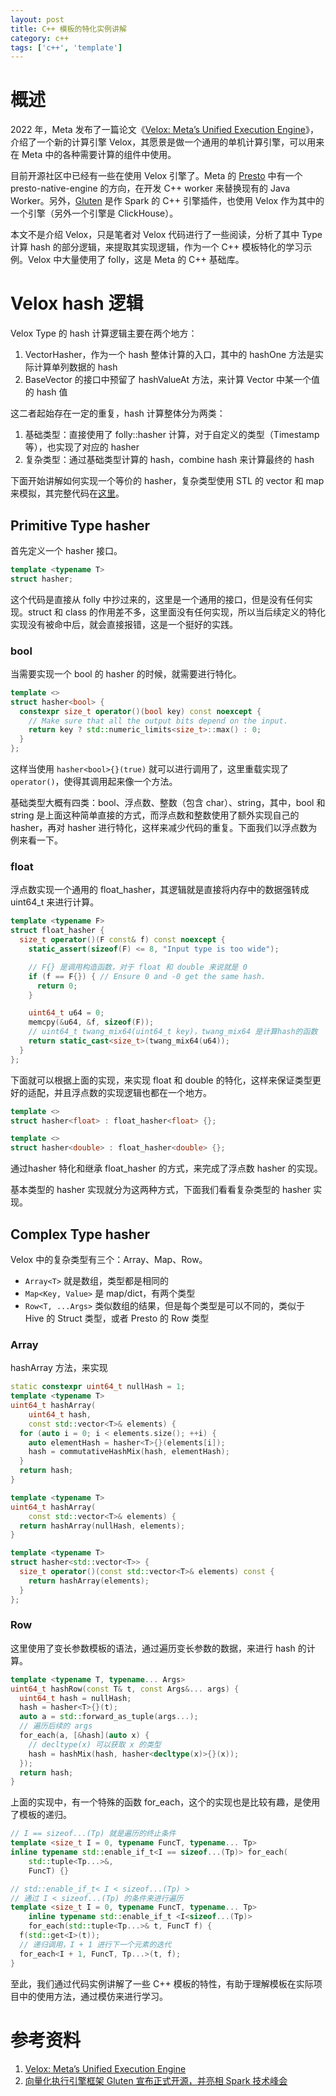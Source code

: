 ```yaml
---
layout: post
title: C++ 模板的特化实例讲解
category: c++
tags: ['c++', 'template']
---
```


# 概述

2022 年，Meta 发布了一篇论文《[Velox: Meta’s Unified Execution Engine](https://research.facebook.com/publications/velox-metas-unified-execution-engine/)》，介绍了一个新的计算引擎 Velox，其愿景是做一个通用的单机计算引擎，可以用来在 Meta 中的各种需要计算的组件中使用。

目前开源社区中已经有一些在使用 Velox 引擎了。Meta 的 [Presto](https://github.com/prestodb/presto) 中有一个 presto-native-engine 的方向，在开发 C++ worker 来替换现有的 Java Worker。另外，[Gluten](https://github.com/oap-project/gluten) 是作 Spark 的 C++ 引擎插件，也使用 Velox 作为其中的一个引擎（另外一个引擎是 ClickHouse）。

本文不是介绍 Velox，只是笔者对 Velox 代码进行了一些阅读，分析了其中 Type 计算 hash 的部分逻辑，来提取其实现逻辑，作为一个 C++ 模板特化的学习示例。Velox 中大量使用了 folly，这是 Meta 的 C++ 基础库。

# Velox hash 逻辑

Velox Type 的 hash 计算逻辑主要在两个地方：
1. VectorHasher，作为一个 hash 整体计算的入口，其中的 hashOne 方法是实际计算单列数据的 hash
2. BaseVector 的接口中预留了 hashValueAt 方法，来计算 Vector 中某一个值的 hash 值

这二者起始存在一定的重复，hash 计算整体分为两类：
1. 基础类型：直接使用了 folly::hasher 计算，对于自定义的类型（Timestamp 等），也实现了对应的 hasher
2. 复杂类型：通过基础类型计算的 hash，combine hash 来计算最终的 hash

下面开始讲解如何实现一个等价的 hasher，复杂类型使用 STL 的 vector 和 map 来模拟，其完整代码在[这里](https://github.com/icejoywoo/cxx_snippets/blob/master/velox_/velox_hasher.cpp)。

## Primitive Type hasher

首先定义一个 hasher 接口。

```cpp
template <typename T>
struct hasher;
```

这个代码是直接从 folly 中抄过来的，这里是一个通用的接口，但是没有任何实现。struct 和 class 的作用差不多，这里面没有任何实现，所以当后续定义的特化实现没有被命中后，就会直接报错，这是一个挺好的实践。

### bool

当需要实现一个 bool 的 hasher 的时候，就需要进行特化。
 
```cpp
template <>
struct hasher<bool> {
  constexpr size_t operator()(bool key) const noexcept {
    // Make sure that all the output bits depend on the input.
    return key ? std::numeric_limits<size_t>::max() : 0;
  }
};
```

这样当使用 `hasher<bool>{}(true)` 就可以进行调用了，这里重载实现了 `operator()`，使得其调用起来像一个方法。

基础类型大概有四类：bool、浮点数、整数（包含 char）、string，其中，bool 和 string 是上面这种简单直接的方式，而浮点数和整数使用了额外实现自己的 hasher，再对 hasher 进行特化，这样来减少代码的重复。下面我们以浮点数为例来看一下。

### float

浮点数实现一个通用的 float_hasher，其逻辑就是直接将内存中的数据强转成 uint64_t 来进行计算。


```cpp
template <typename F>
struct float_hasher {
  size_t operator()(F const& f) const noexcept {
    static_assert(sizeof(F) <= 8, "Input type is too wide");

    // F{} 是调用构造函数，对于 float 和 double 来说就是 0
    if (f == F{}) { // Ensure 0 and -0 get the same hash.
      return 0;
    }

    uint64_t u64 = 0;
    memcpy(&u64, &f, sizeof(F));
    // uint64_t twang_mix64(uint64_t key)，twang_mix64 是计算hash的函数
    return static_cast<size_t>(twang_mix64(u64));
  }
};
```

下面就可以根据上面的实现，来实现 float 和 double 的特化，这样来保证类型更好的适配，并且浮点数的实现逻辑也都在一个地方。

```cpp
template <>
struct hasher<float> : float_hasher<float> {};

template <>
struct hasher<double> : float_hasher<double> {};
```

通过hasher 特化和继承 float_hasher 的方式，来完成了浮点数 hasher 的实现。

基本类型的 hasher 实现就分为这两种方式，下面我们看看复杂类型的 hasher 实现。

## Complex Type hasher

Velox 中的复杂类型有三个：Array、Map、Row。
* `Array<T>` 就是数组，类型都是相同的
* `Map<Key, Value>` 是 map/dict，有两个类型
* `Row<T, ...Args>` 类似数组的结果，但是每个类型是可以不同的，类似于 Hive 的 Struct 类型，或者 Presto 的 Row 类型

### Array

hashArray 方法，来实现

```cpp
static constexpr uint64_t nullHash = 1;
template <typename T>
uint64_t hashArray(
    uint64_t hash,
    const std::vector<T>& elements) {
  for (auto i = 0; i < elements.size(); ++i) {
    auto elementHash = hasher<T>{}(elements[i]);
    hash = commutativeHashMix(hash, elementHash);
  }
  return hash;
}

template <typename T>
uint64_t hashArray(
    const std::vector<T>& elements) {
  return hashArray(nullHash, elements);
}
```

```cpp
template <typename T>
struct hasher<std::vector<T>> {
  size_t operator()(const std::vector<T>& elements) const {
    return hashArray(elements);
  }
};
```


### Row

这里使用了变长参数模板的语法，通过遍历变长参数的数据，来进行 hash 的计算。

```cpp
template <typename T, typename... Args>
uint64_t hashRow(const T& t, const Args&... args) {
  uint64_t hash = nullHash;
  hash = hasher<T>{}(t);
  auto a = std::forward_as_tuple(args...);
  // 遍历后续的 args
  for_each(a, [&hash](auto x) {
  	// decltype(x) 可以获取 x 的类型
    hash = hashMix(hash, hasher<decltype(x)>{}(x));
  });
  return hash;
}
```

上面的实现中，有一个特殊的函数 for_each，这个的实现也是比较有趣，是使用了模板的递归。

```cpp
// I == sizeof...(Tp) 就是遍历的终止条件
template <size_t I = 0, typename FuncT, typename... Tp>
inline typename std::enable_if_t<I == sizeof...(Tp)> for_each(
    std::tuple<Tp...>&,
    FuncT) {}

// std::enable_if_t< I < sizeof...(Tp) >
// 通过 I < sizeof...(Tp) 的条件来进行遍历
template <size_t I = 0, typename FuncT, typename... Tp>
    inline typename std::enable_if_t <I<sizeof...(Tp)> 
    for_each(std::tuple<Tp...>& t, FuncT f) {
  f(std::get<I>(t));
  // 递归调用，I + 1 进行下一个元素的迭代
  for_each<I + 1, FuncT, Tp...>(t, f);
}
```

至此，我们通过代码实例讲解了一些 C++ 模板的特性，有助于理解模板在实际项目中的使用方法，通过模仿来进行学习。

# 参考资料

1. [Velox: Meta’s Unified Execution Engine](https://research.facebook.com/publications/velox-metas-unified-execution-engine/)
2. [向量化执行引擎框架 Gluten 宣布正式开源，并亮相 Spark 技术峰会](https://cn.kyligence.io/blog/gluten-spark/)